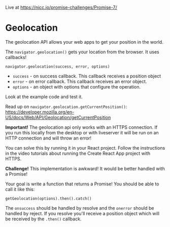 Live at https://nicc.io/promise-challenges/Promise-7/

# Geolocation

The geolocation API allows your web apps to get your position in the world.

The `navigator.geolocation()` gets your location from the browser. It uses callbacks!

```JS
navigator.geolocation(success, error, options)
```

- `success` - on success callback. This callback receives a position object
- `error` - on error callback. This callback receives an error object.
- `options` - an object with options that configure the operation.

Look at the example code and test it.

Read up on `navigator.geolocation.getCurrentPosition()`: <https://developer.mozilla.org/en-US/docs/Web/API/Geolocation/getCurrentPosition>

**Important!** The geolocation api only works with an HTTPS connection. If you run this locally from the desktop or with liveserver it will be run on an HTTP connection and will throw an error!

You can solve this by running it in your React project. Follow the instructions in the video tutorials about running the Create React App project with HTTPS.

**Challenge!** This implementation is awkward! It would be better handled with a Promise!

Your goal is write a function that returns a Promise! You should be able to call it like this:

```JS
getGeolocation(options).then().catch()
```

The `onsuccess` should be handled by resolve and the `onerror` should be handled by reject. If you resolve you'll receive a position object which will be received by the `.then()` callback.
